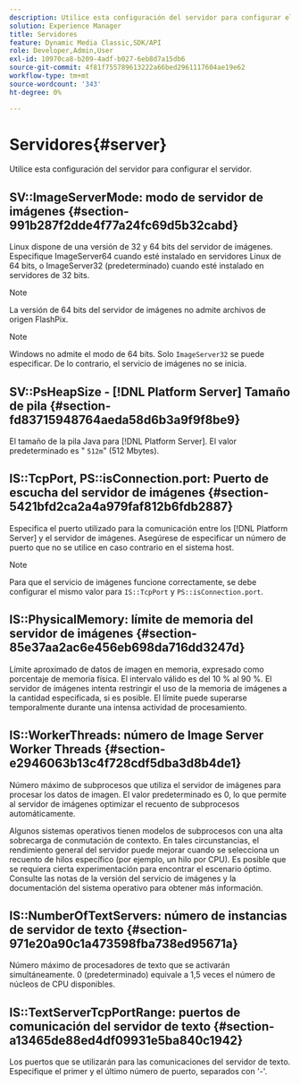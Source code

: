 ```yaml
---
description: Utilice esta configuración del servidor para configurar el servidor.
solution: Experience Manager
title: Servidores
feature: Dynamic Media Classic,SDK/API
role: Developer,Admin,User
exl-id: 10970ca8-b209-4adf-b027-6eb8d7a15db6
source-git-commit: 4f81f755789613222a66bed2961117604ae19e62
workflow-type: tm+mt
source-wordcount: '343'
ht-degree: 0%

---
```


# Servidores{#server}

Utilice esta configuración del servidor para configurar el servidor.

## SV::ImageServerMode: modo de servidor de imágenes {#section-991b287f2dde4f77a24fc69d5b32cabd}

Linux dispone de una versión de 32 y 64 bits del servidor de imágenes. Especifique ImageServer64 cuando esté instalado en servidores Linux de 64 bits, o ImageServer32 (predeterminado) cuando esté instalado en servidores de 32 bits.

>[!NOTE]
>
>La versión de 64 bits del servidor de imágenes no admite archivos de origen FlashPix.

>[!NOTE]
>
>Windows no admite el modo de 64 bits. Solo `ImageServer32` se puede especificar. De lo contrario, el servicio de imágenes no se inicia.

## SV::PsHeapSize - [!DNL Platform Server] Tamaño de pila {#section-fd83715948764aeda58d6b3a9f9f8be9}

El tamaño de la pila Java para [!DNL Platform Server]. El valor predeterminado es &quot; `512m`&quot; (512 Mbytes).

## IS::TcpPort, PS::isConnection.port: Puerto de escucha del servidor de imágenes {#section-5421bfd2ca2a4a979faf812b6fdb2887}

Especifica el puerto utilizado para la comunicación entre los [!DNL Platform Server] y el servidor de imágenes. Asegúrese de especificar un número de puerto que no se utilice en caso contrario en el sistema host.

>[!NOTE]
>
>Para que el servicio de imágenes funcione correctamente, se debe configurar el mismo valor para `IS::TcpPort` y `PS::isConnection.port`.

## IS::PhysicalMemory: límite de memoria del servidor de imágenes {#section-85e37aa2ac6e456eb698da716dd3247d}

Límite aproximado de datos de imagen en memoria, expresado como porcentaje de memoria física. El intervalo válido es del 10 % al 90 %. El servidor de imágenes intenta restringir el uso de la memoria de imágenes a la cantidad especificada, si es posible. El límite puede superarse temporalmente durante una intensa actividad de procesamiento.

## IS::WorkerThreads: número de Image Server Worker Threads {#section-e2946063b13c4f728cdf5dba3d8b4de1}

Número máximo de subprocesos que utiliza el servidor de imágenes para procesar los datos de imagen. El valor predeterminado es 0, lo que permite al servidor de imágenes optimizar el recuento de subprocesos automáticamente.

Algunos sistemas operativos tienen modelos de subprocesos con una alta sobrecarga de conmutación de contexto. En tales circunstancias, el rendimiento general del servidor puede mejorar cuando se selecciona un recuento de hilos específico (por ejemplo, un hilo por CPU). Es posible que se requiera cierta experimentación para encontrar el escenario óptimo. Consulte las notas de la versión del servicio de imágenes y la documentación del sistema operativo para obtener más información.

## IS::NumberOfTextServers: número de instancias de servidor de texto {#section-971e20a90c1a473598fba738ed95671a}

Número máximo de procesadores de texto que se activarán simultáneamente. 0 (predeterminado) equivale a 1,5 veces el número de núcleos de CPU disponibles.

## IS::TextServerTcpPortRange: puertos de comunicación del servidor de texto {#section-a13465de88ed4df09931e5ba840c1942}

Los puertos que se utilizarán para las comunicaciones del servidor de texto. Especifique el primer y el último número de puerto, separados con &#39;-&#39;.
